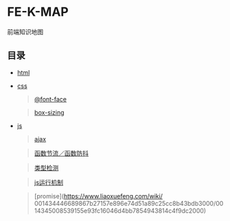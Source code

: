 # FE-K-MAP

  前端知识地图

## 目录

* [html](./html-k)
    
    
  
* [css](./css-k)

  > [@font-face](./css-k/README.md)

  > [box-sizing](./css-k/README.md)

* [js](./js-k)

  > [ajax](./js-k/README.md)

  > [函数节流／函数防抖](./js-k/throttle%26%26debounce/README.md)

  > [类型检测](./js-k/typeof/README.md)

  > [js运行机制](http://www.dailichun.com/2018/01/21/js_singlethread_eventloop.html)

  > [promise](https://www.liaoxuefeng.com/wiki/
  001434446689867b27157e896e74d51a89c25cc8b43bdb3000/0014345008539155e93fc16046d4bb7854943814c4f9dc2000)